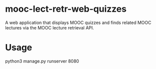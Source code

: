 # mooc-lect-retr-web-quizzes
A web application that displays MOOC quizzes and finds related MOOC lectures via the MOOC lecture retrieval API.


# Usage
python3 manage.py runserver 8080

